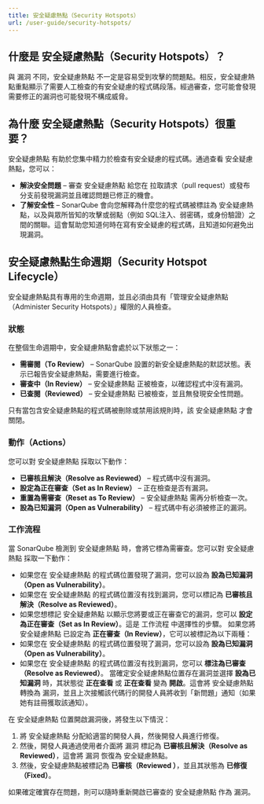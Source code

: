 ```yaml
---
title: 安全疑慮熱點（Security Hotspots）
url: /user-guide/security-hotspots/
---
```


## 什麼是 安全疑慮熱點（Security Hotspots）？
與 漏洞 不同，安全疑慮熱點 不一定是容易受到攻擊的問題點。相反，安全疑慮熱點重點顯示了需要人工檢查的有安全疑慮的程式碼段落。經過審查，您可能會發現需要修正的漏洞也可能發現不構成威脅。

## 為什麼 安全疑慮熱點（Security Hotspots）很重要？
安全疑慮熱點 有助於您集中精力於檢查有安全疑慮的程式碼。通過查看 安全疑慮熱點，您可以：

* **解決安全問題** – 審查 安全疑慮熱點 給您在 拉取請求（pull request）或發布分支前發現漏洞並且確認問題已修正的機會。
* **了解安全性** – SonarQube 會向您解釋為什麼您的程式碼被標註為 安全疑慮熱點，以及與眾所皆知的攻擊或弱點（例如 SQL注入、弱密碼，或身份驗證）之間的關聯。這會幫助您知道何時在寫有安全疑慮的程式碼，且知道如何避免出現漏洞。

## 安全疑慮熱點生命週期（Security Hotspot Lifecycle）
安全疑慮熱點具有專用的生命週期，並且必須由具有「管理安全疑慮熱點（Administer Security Hotspots）」權限的人員檢查。

### 狀態  
在整個生命週期中，安全疑慮熱點會處於以下狀態之一：

* **需審閱（To Review）** – SonarQube 設置的新安全疑慮熱點的默認狀態。表示已報告安全疑慮熱點，需要進行檢查。
* **審查中（In Review）** – 安全疑慮熱點 正被檢查，以確認程式中沒有漏洞。
* **已查閱（Reviewed）** – 安全疑慮熱點 已被檢查，並且無發現安全性問題。

只有當包含安全疑慮熱點的程式碼被刪除或禁用該規則時，該 安全疑慮熱點 才會關閉。

### 動作（Actions）
您可以對 安全疑慮熱點 採取以下動作：
* **已審核且解決（Resolve as Reviewed）** – 程式碼中沒有漏洞。
* **設定為正在審查（Set as In Review）** – 正在檢查是否有漏洞。
* **重置為需審查（Reset as To Review）** – 安全疑慮熱點 需再分析檢查一次。
* **設為已知漏洞（Open as Vulnerability）** – 程式碼中有必須被修正的漏洞。

### 工作流程  
當 SonarQube 檢測到 安全疑慮熱點 時，會將它標為需審查。您可以對 安全疑慮熱點 採取一下動作：
* 如果您在 安全疑慮熱點 的程式碼位置發現了漏洞，您可以設為 **設為已知漏洞（Open as Vulnerability）**。
* 如果您在 安全疑慮熱點 的程式碼位置沒有找到漏洞，您可以標記為 **已審核且解決（Resolve as Reviewed）**。
* 如果您想標記 安全疑慮熱點 以顯示您將要或正在審查它的漏洞，您可以 **設定為正在審查（Set as In Review）**。這是 工作流程 中選擇性的步驟。
如果您將 安全疑慮熱點 已設定為 **正在審查（In Review）**，它可以被標記為以下兩種：
* 如果您在 安全疑慮熱點 的程式碼位置發現了漏洞，您可以設為 **設為已知漏洞（Open as Vulnerability）**。
* 如果您在 安全疑慮熱點 的程式碼位置沒有找到漏洞，您可以 **標注為已審查（Resolve as Reviewed）**。
當確定安全疑慮熱點位置存在漏洞並選擇 **設為已知漏洞** 時，其狀態從 **正在查看** 或 **正在查看** 變為 **開啟**。這會將 安全疑慮熱點 轉換為 漏洞，並且上次接觸該代碼行的開發人員將收到「新問題」通知（如果她有註冊獲取該通知）。

在 安全疑慮熱點 位置開啟漏洞後，將發生以下情況：
1. 將 安全疑慮熱點 分配給適當的開發人員，然後開發人員進行修復。
2. 然後，開發人員通過使用者介面將 漏洞 標記為 **已審核且解決（Resolve as Reviewed）**，這會將 漏洞 恢復為 安全疑慮熱點。
3. 然後，安全疑慮熱點被標記為 **已審核（Reviewed ）**，並且其狀態為 **已修復（Fixed）**。

如果確定確實存在問題，則可以隨時重新開啟已審查的 安全疑慮熱點 作為 漏洞。
